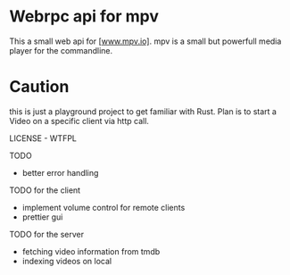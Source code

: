 # Webrpc api for mpv 

This a small web api for [www.mpv.io]. mpv is a small but powerfull media player for the commandline.

# Caution 
this is just a playground project to get familiar with Rust.
Plan is to start a Video on a specific client via http call. 

LICENSE - WTFPL

TODO
- better error handling 
 
TODO for the client
- implement volume control for remote clients
- prettier gui

TODO for the server
- fetching video information from tmdb
- indexing videos on local


